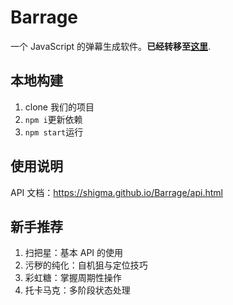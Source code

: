# Barrage

一个 JavaScript 的弹幕生成软件。**已经转移至[这里](https://github.com/Shigma/STG)**.

## 本地构建

1. clone 我们的项目
2. `npm i`更新依赖
3. `npm start`运行

## 使用说明

API 文档：https://shigma.github.io/Barrage/api.html

## 新手推荐

1. 扫把星：基本 API 的使用
2. 污秽的纯化：自机狙与定位技巧
3. 彩虹糖：掌握周期性操作
4. 托卡马克：多阶段状态处理

